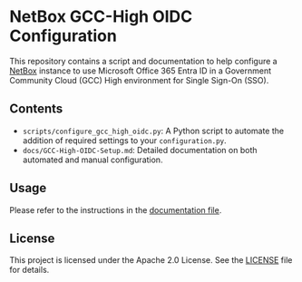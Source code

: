 # NetBox GCC-High OIDC Configuration

This repository contains a script and documentation to help configure a [NetBox](https://github.com/netbox-community/netbox) instance to use Microsoft Office 365 Entra ID in a Government Community Cloud (GCC) High environment for Single Sign-On (SSO).

## Contents

-   `scripts/configure_gcc_high_oidc.py`: A Python script to automate the addition of required settings to your `configuration.py`.
-   `docs/GCC-High-OIDC-Setup.md`: Detailed documentation on both automated and manual configuration.

## Usage

Please refer to the instructions in the [documentation file](./docs/GCC-High-OIDC-Setup.md).

## License

This project is licensed under the Apache 2.0 License. See the [LICENSE](./LICENSE) file for details.
